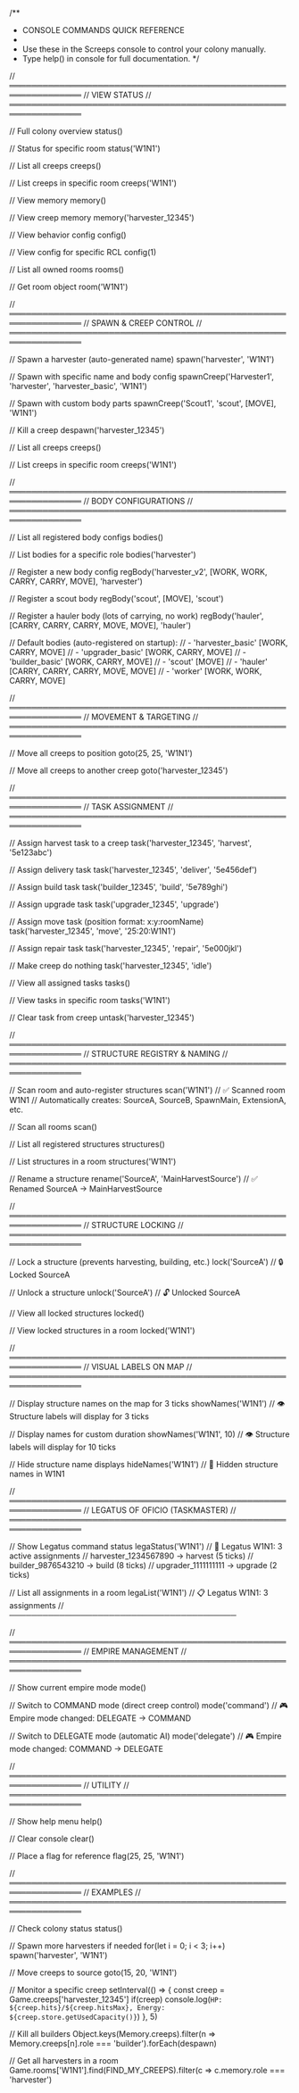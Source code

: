 /**
 * CONSOLE COMMANDS QUICK REFERENCE
 * 
 * Use these in the Screeps console to control your colony manually.
 * Type help() in console for full documentation.
 */

// ═══════════════════════════════════════════════════════════════
// VIEW STATUS
// ═══════════════════════════════════════════════════════════════

// Full colony overview
status()

// Status for specific room
status('W1N1')

// List all creeps
creeps()

// List creeps in specific room
creeps('W1N1')

// View memory
memory()

// View creep memory
memory('harvester_12345')

// View behavior config
config()

// View config for specific RCL
config(1)

// List all owned rooms
rooms()

// Get room object
room('W1N1')

// ═══════════════════════════════════════════════════════════════
// SPAWN & CREEP CONTROL
// ═══════════════════════════════════════════════════════════════

// Spawn a harvester (auto-generated name)
spawn('harvester', 'W1N1')

// Spawn with specific name and body config
spawnCreep('Harvester1', 'harvester', 'harvester_basic', 'W1N1')

// Spawn with custom body parts
spawnCreep('Scout1', 'scout', [MOVE], 'W1N1')

// Kill a creep
despawn('harvester_12345')

// List all creeps
creeps()

// List creeps in specific room
creeps('W1N1')

// ═══════════════════════════════════════════════════════════════
// BODY CONFIGURATIONS
// ═══════════════════════════════════════════════════════════════

// List all registered body configs
bodies()

// List bodies for a specific role
bodies('harvester')

// Register a new body config
regBody('harvester_v2', [WORK, WORK, CARRY, CARRY, MOVE], 'harvester')

// Register a scout body
regBody('scout', [MOVE], 'scout')

// Register a hauler body (lots of carrying, no work)
regBody('hauler', [CARRY, CARRY, CARRY, MOVE, MOVE], 'hauler')

// Default bodies (auto-registered on startup):
// - 'harvester_basic'  [WORK, CARRY, MOVE]
// - 'upgrader_basic'   [WORK, CARRY, MOVE]
// - 'builder_basic'    [WORK, CARRY, MOVE]
// - 'scout'            [MOVE]
// - 'hauler'           [CARRY, CARRY, CARRY, MOVE, MOVE]
// - 'worker'           [WORK, WORK, CARRY, MOVE]

// ═══════════════════════════════════════════════════════════════
// MOVEMENT & TARGETING
// ═══════════════════════════════════════════════════════════════

// Move all creeps to position
goto(25, 25, 'W1N1')

// Move all creeps to another creep
goto('harvester_12345')

// ═══════════════════════════════════════════════════════════════
// TASK ASSIGNMENT
// ═══════════════════════════════════════════════════════════════

// Assign harvest task to a creep
task('harvester_12345', 'harvest', '5e123abc')

// Assign delivery task
task('harvester_12345', 'deliver', '5e456def')

// Assign build task
task('builder_12345', 'build', '5e789ghi')

// Assign upgrade task
task('upgrader_12345', 'upgrade')

// Assign move task (position format: x:y:roomName)
task('harvester_12345', 'move', '25:20:W1N1')

// Assign repair task
task('harvester_12345', 'repair', '5e000jkl')

// Make creep do nothing
task('harvester_12345', 'idle')

// View all assigned tasks
tasks()

// View tasks in specific room
tasks('W1N1')

// Clear task from creep
untask('harvester_12345')

// ═══════════════════════════════════════════════════════════════
// STRUCTURE REGISTRY & NAMING
// ═══════════════════════════════════════════════════════════════

// Scan room and auto-register structures
scan('W1N1')
// ✅ Scanned room W1N1
// Automatically creates: SourceA, SourceB, SpawnMain, ExtensionA, etc.

// Scan all rooms
scan()

// List all registered structures
structures()

// List structures in a room
structures('W1N1')

// Rename a structure
rename('SourceA', 'MainHarvestSource')
// ✅ Renamed SourceA → MainHarvestSource

// ═══════════════════════════════════════════════════════════════
// STRUCTURE LOCKING
// ═══════════════════════════════════════════════════════════════

// Lock a structure (prevents harvesting, building, etc.)
lock('SourceA')
// 🔒 Locked SourceA

// Unlock a structure
unlock('SourceA')
// 🔓 Unlocked SourceA

// View all locked structures
locked()

// View locked structures in a room
locked('W1N1')

// ═══════════════════════════════════════════════════════════════
// VISUAL LABELS ON MAP
// ═══════════════════════════════════════════════════════════════

// Display structure names on the map for 3 ticks
showNames('W1N1')
// 👁️  Structure labels will display for 3 ticks

// Display names for custom duration
showNames('W1N1', 10)
// 👁️  Structure labels will display for 10 ticks

// Hide structure name displays
hideNames('W1N1')
// 🚫 Hidden structure names in W1N1

// ═══════════════════════════════════════════════════════════════
// LEGATUS OF OFICIO (TASKMASTER)
// ═══════════════════════════════════════════════════════════════

// Show Legatus command status
legaStatus('W1N1')
// 🎯 Legatus W1N1: 3 active assignments
// harvester_1234567890 → harvest (5 ticks)
// builder_9876543210 → build (8 ticks)
// upgrader_1111111111 → upgrade (2 ticks)

// List all assignments in a room
legaList('W1N1')
// 📋 Legatus W1N1: 3 assignments
// ─────────────────────────────────────────

// ═══════════════════════════════════════════════════════════════
// EMPIRE MANAGEMENT
// ═══════════════════════════════════════════════════════════════

// Show current empire mode
mode()

// Switch to COMMAND mode (direct creep control)
mode('command')
// 🎮 Empire mode changed: DELEGATE → COMMAND

// Switch to DELEGATE mode (automatic AI)
mode('delegate')
// 🎮 Empire mode changed: COMMAND → DELEGATE

// ═══════════════════════════════════════════════════════════════
// UTILITY
// ═══════════════════════════════════════════════════════════════

// Show help menu
help()

// Clear console
clear()

// Place a flag for reference
flag(25, 25, 'W1N1')

// ═══════════════════════════════════════════════════════════════
// EXAMPLES
// ═══════════════════════════════════════════════════════════════

// Check colony status
status()

// Spawn more harvesters if needed
for(let i = 0; i < 3; i++) spawn('harvester', 'W1N1')

// Move creeps to source
goto(15, 20, 'W1N1')

// Monitor a specific creep
setInterval(() => {
  const creep = Game.creeps['harvester_12345']
  if(creep) console.log(`HP: ${creep.hits}/${creep.hitsMax}, Energy: ${creep.store.getUsedCapacity()}`)
}, 5)

// Kill all builders
Object.keys(Memory.creeps).filter(n => Memory.creeps[n].role === 'builder').forEach(despawn)

// Get all harvesters in a room
Game.rooms['W1N1'].find(FIND_MY_CREEPS).filter(c => c.memory.role === 'harvester')

